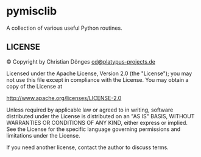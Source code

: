 pymisclib
=========

A collection of various useful Python routines.


## LICENSE
© Copyright by Christian Dönges <cd@platypus-projects.de>

Licensed under the Apache License, Version 2.0 (the "License"); you may
not use this file except in compliance with the License. You may obtain a
copy of the License at

http://www.apache.org/licenses/LICENSE-2.0

Unless required by applicable law or agreed to in writing, software
distributed under the License is distributed on an "AS IS" BASIS,
WITHOUT WARRANTIES OR CONDITIONS OF ANY KIND, either express or implied.
See the License for the specific language governing permissions and
limitations under the License.


If you need another license, contact the author to discuss terms.